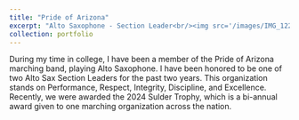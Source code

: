 ```yaml
---
title: "Pride of Arizona"
excerpt: "Alto Saxophone - Section Leader<br/><img src='/images/IMG_1228.jpg'>"
collection: portfolio
---
```


During my time in college, I have been a member of the Pride of Arizona marching band, playing Alto Saxophone. I have been honored to be one of two Alto Sax Section Leaders for the past two years. This organization stands on Performance, Respect, Integrity, Discipline, and Excellence. Recently, we were awarded the 2024 Sulder Trophy, which is a bi-annual award given to one marching organization across the nation.


